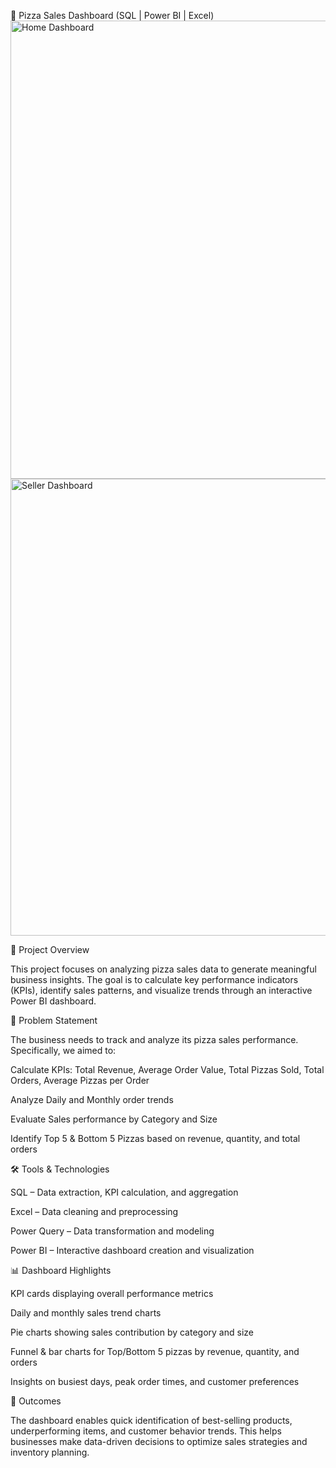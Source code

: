 🍕 Pizza Sales Dashboard (SQL | Power BI | Excel)
<img width="1346" height="733" alt="Home Dashboard" src="https://github.com/user-attachments/assets/81c1703a-1b32-4450-999d-58983a4fff12" />
<img width="1342" height="731" alt="Seller Dashboard" src="https://github.com/user-attachments/assets/731f5444-b59c-4d1a-ab4a-0972e6158920" />


📌 Project Overview

This project focuses on analyzing pizza sales data to generate meaningful business insights. The goal is to calculate key performance indicators (KPIs), identify sales patterns, and visualize trends through an interactive Power BI dashboard.

🔎 Problem Statement

The business needs to track and analyze its pizza sales performance. Specifically, we aimed to:

Calculate KPIs: Total Revenue, Average Order Value, Total Pizzas Sold, Total Orders, Average Pizzas per Order

Analyze Daily and Monthly order trends

Evaluate Sales performance by Category and Size

Identify Top 5 & Bottom 5 Pizzas based on revenue, quantity, and total orders

🛠️ Tools & Technologies

SQL – Data extraction, KPI calculation, and aggregation

Excel – Data cleaning and preprocessing

Power Query – Data transformation and modeling

Power BI – Interactive dashboard creation and visualization

📊 Dashboard Highlights

KPI cards displaying overall performance metrics

Daily and monthly sales trend charts

Pie charts showing sales contribution by category and size

Funnel & bar charts for Top/Bottom 5 pizzas by revenue, quantity, and orders

Insights on busiest days, peak order times, and customer preferences

🚀 Outcomes

The dashboard enables quick identification of best-selling products, underperforming items, and customer behavior trends. This helps businesses make data-driven decisions to optimize sales strategies and inventory planning.
